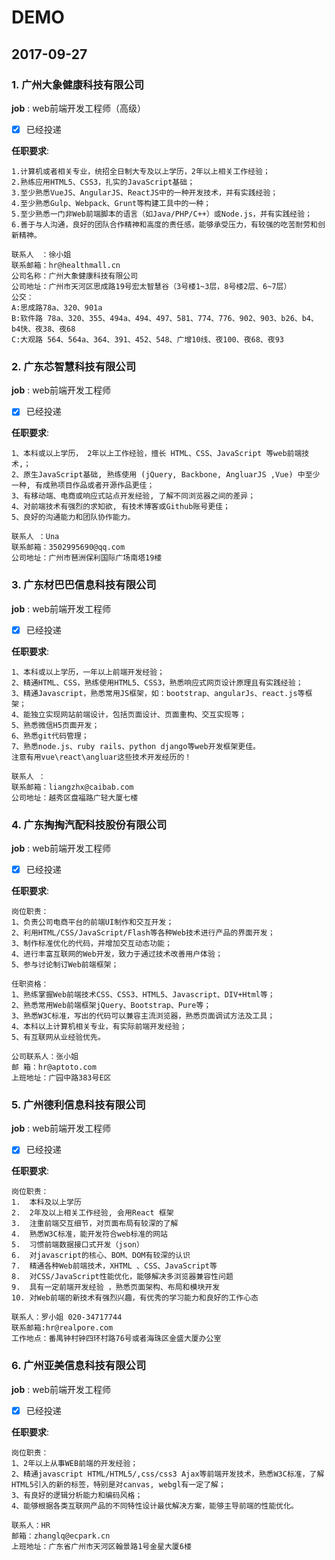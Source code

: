 # DEMO

## 2017-09-27

### 1. 广州大象健康科技有限公司  

**job** : web前端开发工程师（高级） 
* [x] 已经投递

**任职要求**:
```
1.计算机或者相关专业，统招全日制大专及以上学历，2年以上相关工作经验；
2.熟练应用HTML5、CSS3，扎实的JavaScript基础；
3.至少熟悉VueJS、AngularJS、ReactJS中的一种开发技术，并有实践经验；
4.至少熟悉Gulp、Webpack、Grunt等构建工具中的一种；
5.至少熟悉一门非Web前端脚本的语言（如Java/PHP/C++）或Node.js，并有实践经验；
6.善于与人沟通，良好的团队合作精神和高度的责任感，能够承受压力，有较强的吃苦耐劳和创新精神。

联系人　：徐小姐
联系邮箱：hr@healthmall.cn
公司名称：广州大象健康科技有限公司
公司地址：广州市天河区思成路19号宏太智慧谷（3号楼1~3层，8号楼2层、6~7层）
公交：
A:思成路78a、320、901a
B:软件路 78a、320、355、494a、494、497、581、774、776、902、903、b26、b4、b4快、夜38、夜68
C:大观路 564、564a、364、391、452、548、广增10线、夜100、夜68、夜93
```

### 2. 广东芯智慧科技有限公司  

**job** : web前端开发工程师 
* [x] 已经投递

**任职要求**:
```
1、本科或以上学历， 2年以上工作经验，擅长 HTML、CSS、JavaScript 等web前端技术,；
2、原生JavaScript基础, 熟练使用 (jQuery, Backbone, AngluarJS ,Vue) 中至少一种, 有成熟项目作品或者开源作品更佳；
3、有移动端、电商或响应式站点开发经验, 了解不同浏览器之间的差异；
4、对前端技术有强烈的求知欲, 有技术博客或Github账号更佳；
5、良好的沟通能力和团队协作能力。

联系人 ：Una
联系邮箱：3502995690@qq.com
公司地址：广州市琶洲保利国际广场南塔19楼
```

### 3. 广东材巴巴信息科技有限公司  

**job** : web前端开发工程师 
* [x] 已经投递

**任职要求**:
```
1、本科或以上学历，一年以上前端开发经验；
2、精通HTML、CSS，熟练使用HTML5、CSS3，熟悉响应式网页设计原理且有实践经验；
3、精通Javascript，熟悉常用JS框架，如：bootstrap、angularJs、react.js等框架；
4、能独立实现网站前端设计，包括页面设计、页面重构、交互实现等；
5、熟悉微信H5页面开发；
6、熟悉git代码管理；
7、熟悉node.js、ruby rails、python django等web开发框架更佳。
注意有用vue\react\angluar这些技术开发经历的！

联系人 ：
联系邮箱：liangzhx@caibab.com
公司地址：越秀区盘福路广轻大厦七楼
```

### 4. 广东掏掏汽配科技股份有限公司  

**job** : web前端开发工程师 
* [x] 已经投递

**任职要求**:
```
岗位职责：
1、负责公司电商平台的前端UI制作和交互开发；
2、利用HTML/CSS/JavaScript/Flash等各种Web技术进行产品的界面开发；
3、制作标准优化的代码，并增加交互动态功能；
4、进行丰富互联网的Web开发，致力于通过技术改善用户体验；
5、参与讨论制订Web前端框架；

任职资格：
1、熟练掌握Web前端技术CSS、CSS3、HTML5、Javascript、DIV+Html等；
2、熟悉常用Web前端框架jQuery、Bootstrap、Pure等；
3、熟悉W3C标准，写出的代码可以兼容主流浏览器，熟悉页面调试方法及工具；
4、本科以上计算机相关专业，有实际前端开发经验；
5、有互联网从业经验优先。

公司联系人：张小姐
邮 箱：hr@aptoto.com
上班地址：广园中路383号E区
```

### 5.  广州德利信息科技有限公司  

**job** : web前端开发工程师 
* [x] 已经投递

**任职要求**:
```
岗位职责：
1.	本科及以上学历
2.	2年及以上相关工作经验, 会用React 框架
3.	注重前端交互细节，对页面布局有较深的了解
4.	熟悉W3C标准，能开发符合web标准的网站
5.	习惯前端数据接口式开发（json）
6.	对javascript的核心、BOM、DOM有较深的认识
7.	精通各种Web前端技术，XHTML 、CSS、JavaScript等
8.	对CSS/JavaScript性能优化，能够解决多浏览器兼容性问题
9.	具有一定前端开发经验 ，熟悉页面架构、布局和模块开发
10.	对Web前端的新技术有强烈兴趣，有优秀的学习能力和良好的工作心态

联系人：罗小姐 020-34717744
联系邮箱:hr@realpore.com
工作地点：番禺钟村钟四环村路76号或者海珠区金盛大厦办公室
```

### 6. 广州亚美信息科技有限公司 

**job** : web前端开发工程师 
* [x] 已经投递

**任职要求**:
```
岗位职责：
1、2年以上从事WEB前端的开发经验； 
2、精通javascript HTML/HTML5/,css/css3 Ajax等前端开发技术，熟悉W3C标准，了解HTML5引入的新的标签，特别是对canvas, webgl有一定了解； 
3、有良好的逻辑分析能力和编码风格； 
4、能够根据各类互联网产品的不同特性设计最优解决方案，能够主导前端的性能优化。

联系人：HR
邮箱：zhanglq@ecpark.cn
上班地址：广东省广州市天河区翰景路1号金星大厦6楼
```
